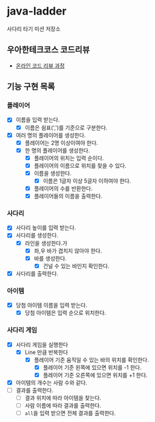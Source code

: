 # java-ladder

사다리 타기 미션 저장소

## 우아한테크코스 코드리뷰

- [온라인 코드 리뷰 과정](https://github.com/woowacourse/woowacourse-docs/blob/master/maincourse/README.md)

## 기능 구현 목록

### 플레이어

- [x] 이름을 입력 받는다.
    - [x] 이름은 쉼표(',')를 기준으로 구분한다.
- [x] 여러 명의 플레이어를 생성한다.
    - [x] 플레이어는 2명 이상이여야 한다.
    - [x] 한 명의 플레이어를 생성한다.
        - [x] 플레이어의 위치는 입력 순이다.
        - [x] 플레이어의 이름으로 위치를 찾을 수 있다.
        - [x] 이름을 생성한다.
            - [x] 이름은 1글자 이상 5글자 이하여야 한다.
        - [x] 플레이어의 수를 반환한다.
        - [x] 플레이어들의 이름을 출력한다.

### 사다리

- [x] 사다리 높이를 입력 받는다.
- [x] 사다리를 생성한다.
    - [x] 라인을 생성한다.가
        - [x] 좌,우 바가 겹치지 않아야 한다.
        - [x] 바를 생성한다.
            - [x] 건널 수 있는 바인지 확인한다.
- [x] 사다리를 출력한다.

### 아이템

- [x] 당첨 아이템 이름을 입력 받는다.
    - [x] 당첨 아이템은 입력 순으로 위치한다.

### 사다리 게임

- [x] 사다리 게임을 실행한다
    - [x] Line 만큼 반복한다
        - [x] 플레이어 기준 움직일 수 있는 바의 위치를 확인한다.
            - [x] 플레이어 기준 왼쪽에 있으면 위치를 -1 한다.
            - [x] 플레이어 기준 오른쪽에 있으면 위치를 +1 한다.
- [x] 아이템의 개수는 사람 수와 같다.
- [ ] 결과를 출력한다.
    - [ ] 결과 위치에 따라 아이템을 찾는다.
    - [ ] 사람 이름에 따라 결과를 출력한다.
    - [ ] `all`을 입력 받으면 전체 결과를 출력한다.
